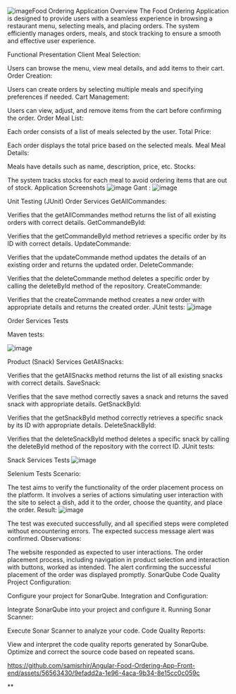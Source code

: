 ![image](https://github.com/samisrhir/Angular-Food-Ordering-App-Front-end/assets/56563430/2f673e55-8244-4bbf-b80c-c0c9117caf31)Food Ordering Application Overview
The Food Ordering Application is designed to provide users with a seamless experience in browsing a restaurant menu, selecting meals, and placing orders. The system efficiently manages orders, meals, and stock tracking to ensure a smooth and effective user experience.

Functional Presentation
Client
Meal Selection:

Users can browse the menu, view meal details, and add items to their cart.
Order Creation:

Users can create orders by selecting multiple meals and specifying preferences if needed.
Cart Management:

Users can view, adjust, and remove items from the cart before confirming the order.
Order
Meal List:

Each order consists of a list of meals selected by the user.
Total Price:

Each order displays the total price based on the selected meals.
Meal
Meal Details:

Meals have details such as name, description, price, etc.
Stocks:

The system tracks stocks for each meal to avoid ordering items that are out of stock.
Application Screenshots
![image](https://github.com/samisrhir/Angular-Food-Ordering-App-Front-end/assets/56563430/4eb94cdc-d062-420e-9a03-a66a97fd3c2f)
Gant : 
![image](https://github.com/samisrhir/Angular-Food-Ordering-App-Front-end/assets/56563430/5dddd098-db0b-452f-adcf-749d7a4495d5)

Unit Testing (JUnit)
Order Services
GetAllCommandes:

Verifies that the getAllCommandes method returns the list of all existing orders with correct details.
GetCommandeById:

Verifies that the getCommandeById method retrieves a specific order by its ID with correct details.
UpdateCommande:

Verifies that the updateCommande method updates the details of an existing order and returns the updated order.
DeleteCommande:

Verifies that the deleteCommande method deletes a specific order by calling the deleteById method of the repository.
CreateCommande:

Verifies that the createCommande method creates a new order with appropriate details and returns the created order.
JUnit tests:
![image](https://github.com/samisrhir/Angular-Food-Ordering-App-Front-end/assets/56563430/7d94f9b1-1056-4538-ac81-c9915665808d)

Order Services Tests

Maven tests:

![image](https://github.com/samisrhir/Angular-Food-Ordering-App-Front-end/assets/56563430/2432370c-244d-4147-97de-95a4abc6dbb6)


Product (Snack) Services
GetAllSnacks:

Verifies that the getAllSnacks method returns the list of all existing snacks with correct details.
SaveSnack:

Verifies that the save method correctly saves a snack and returns the saved snack with appropriate details.
GetSnackById:

Verifies that the getSnackById method correctly retrieves a specific snack by its ID with appropriate details.
DeleteSnackById:

Verifies that the deleteSnackById method deletes a specific snack by calling the deleteById method of the repository with the correct ID.
JUnit tests:

Snack Services Tests
![image](https://github.com/samisrhir/Angular-Food-Ordering-App-Front-end/assets/56563430/c060e0cd-1e3e-461f-93f1-62f98674e723)

Selenium Tests
Scenario:

The test aims to verify the functionality of the order placement process on the platform. It involves a series of actions simulating user interaction with the site to select a dish, add it to the order, choose the quantity, and place the order.
Result:
![image](https://github.com/samisrhir/Angular-Food-Ordering-App-Front-end/assets/56563430/9b7fcce1-0e07-4159-bebb-304e822e257c)

The test was executed successfully, and all specified steps were completed without encountering errors. The expected success message alert was confirmed.
Observations:

The website responded as expected to user interactions.
The order placement process, including navigation in product selection and interaction with buttons, worked as intended.
The alert confirming the successful placement of the order was displayed promptly.
SonarQube Code Quality
Project Configuration:

Configure your project for SonarQube.
Integration and Configuration:

Integrate SonarQube into your project and configure it.
Running Sonar Scanner:

Execute Sonar Scanner to analyze your code.
Code Quality Reports:

View and interpret the code quality reports generated by SonarQube.
Optimize and correct the source code based on repeated scans.


https://github.com/samisrhir/Angular-Food-Ordering-App-Front-end/assets/56563430/9efadd2a-1e96-4aca-9b34-8e15cc0c059c










**
